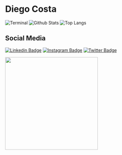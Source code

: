 # Diego Costa   

![Terminal](https://readme-typing-svg.herokuapp.com?color=4AF626&width=600&lines=diego@github~$+echo+'Hello+World!+🌎'+>+hello.md;diego@github~$+git+add+hello.md;diego@github~$+git+commit+-m+'First+Commit';diego@github~$+git+push+origin)
![Github Stats](https://github-readme-stats.vercel.app/api?username=c-diego&show_icons=true&theme=prussian&include_all_commits=true&count_private=true)
![Top Langs](https://github-readme-stats.vercel.app/api/top-langs/?username=c-diego&layout=compact&langs_count=7&theme=prussian)

## Social Media

[![Linkedin Badge](https://img.shields.io/badge/-diegocosta13-blue?style=flat-square&logo=Linkedin&logoColor=white&link=https://www.linkedin.com/in/diegocosta13/)](https://www.linkedin.com/in/diegocosta13/)
[![Instagram Badge](https://img.shields.io/badge/-diegocosta2023-purple?style=flat-square&logo=instagram&logoColor=white&link=https://www.instagram.com/diegocosta2023/)](https://www.instagram.com/diegocosta2023/)
[![Twitter Badge](https://img.shields.io/badge/-diegocosta2023-blue?style=flat-square&logo=twitter&logoColor=white&link=https://twitter.com/diegocosta2023)](https://twitter.com/diegocosta2023)

<img src='https://github.com/user-attachments/assets/693c78a4-2065-42a2-b4af-c580f83a6e00' width='300' >
